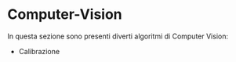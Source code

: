 # Computer-Vision


In questa sezione sono presenti diverti algoritmi di Computer Vision: 

  - Calibrazione 
